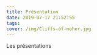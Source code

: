 ```yaml
---
title: Présentation
date: 2019-07-17 21:52:55
tags:
cover: /img/Cliffs-of-moher.jpg
---
```


Les présentations
